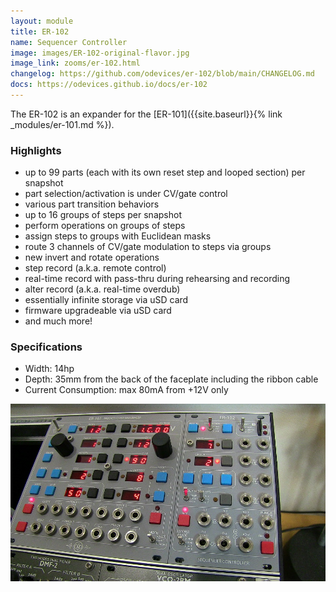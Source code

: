 ```yaml
---
layout: module
title: ER-102
name: Sequencer Controller
image: images/ER-102-original-flavor.jpg
image_link: zooms/er-102.html
changelog: https://github.com/odevices/er-102/blob/main/CHANGELOG.md
docs: https://odevices.github.io/docs/er-102
---
```


The ER-102 is an expander for the [ER-101]({{site.baseurl}}{% link _modules/er-101.md %}).

### Highlights
- up to 99 parts (each with its own reset step and looped section) per snapshot
- part selection/activation is under CV/gate control
- various part transition behaviors
- up to 16 groups of steps per snapshot
- perform operations on groups of steps
- assign steps to groups with Euclidean masks
- route 3 channels of CV/gate modulation to steps via groups
- new invert and rotate operations
- step record (a.k.a. remote control)
- real-time record with pass-thru during rehearsing and recording
- alter record (a.k.a. real-time overdub)
- essentially infinite storage via uSD card
- firmware upgradeable via uSD card
- and much more!

### Specifications
* Width: 14hp 
* Depth: 35mm from the back of the faceplate including the ribbon cable
* Current Consumption: max 80mA from +12V only

<a href="/images/er-101-102-nostalgia-peek.jpg"><img src="/images/er-101-102-nostalgia-peek.jpg" style="cursor: zoom-in;"></a>